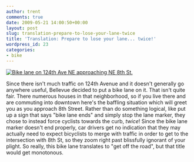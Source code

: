 ```yaml
---
author: trent
comments: true
date: 2009-05-21 14:00:50+00:00
layout: post
slug: translation-prepare-to-lose-your-lane-twice
title: 'Translation: Prepare to lose your lane... twice!'
wordpress_id: 23
categories:
- bike
---
```


[![Bike lane on 124th Ave NE approaching NE 8th St.](http://veganmilitia.org/b/wp-content/uploads/2008/10/bk2-300x224.jpg)](http://veganmilitia.org/b/wp-content/uploads/2008/10/bk2.jpg)


Since there isn't much traffic on 124th Avenue and it doesn't generally go anywhere useful, Bellevue decided to put a bike lane on it.  That isn't quite fair.   There numerous houses in that neighborhood, so if you live there and are commuting into downtown here's the baffling situation which will greet you as you approach 8th Street.  Rather than do something logical, like put up a sign that says "bike lane ends" and simply stop the lane marker, they chose to instead force cyclists towards the curb, _twice_!  Since the bike lane marker doesn't end properly, car drivers get no indication that they may actually need to expect bicyclists to merge with traffic in order to get to the intersection with 8th St, so they zoom right past blissfully ignorant of your plight.  So really, this bike lane translates to "get off the road", but that title would get monotonous.
